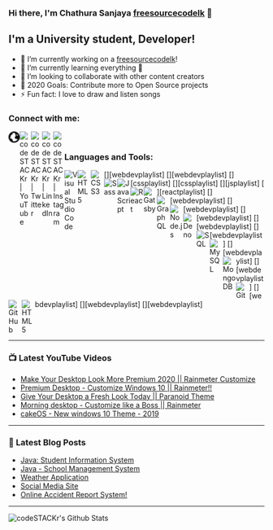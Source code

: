 ### Hi there, I'm Chathura Sanjaya [freesourcecodelk][website] 👋

## I'm a University student, Developer!
- 🔭 I’m currently working on a [freesourcecodelk][website]!
- 🌱 I’m currently learning everything 🤣
- 👯 I’m looking to collaborate with other content creators
- 🥅 2020 Goals: Contribute more to Open Source projects
- ⚡ Fun fact: I love to draw and listen songs

### Connect with me:

[<img align="left" alt="freesourcecodelk" width="22px" src="https://raw.githubusercontent.com/iconic/open-iconic/master/svg/globe.svg" />][website]
[<img align="left" alt="codeSTACKr | YouTube" width="22px" src="https://cdn.jsdelivr.net/npm/simple-icons@v3/icons/youtube.svg" />][youtube]
[<img align="left" alt="codeSTACKr | Twitter" width="22px" src="https://cdn.jsdelivr.net/npm/simple-icons@v3/icons/twitter.svg" />][twitter]
[<img align="left" alt="codeSTACKr | LinkedIn" width="22px" src="https://cdn.jsdelivr.net/npm/simple-icons@v3/icons/linkedin.svg" />][linkedin]
[<img align="left" alt="codeSTACKr | Instagram" width="22px" src="https://cdn.jsdelivr.net/npm/simple-icons@v3/icons/instagram.svg" />][instagram]

<br />

### Languages and Tools:

[<img align="left" alt="Visual Studio Code" width="26px" src="visual-studio-code.png" />][webdevplaylist]
[<img align="left" alt="HTML5" width="26px" src="html.png" />][webdevplaylist]
[<img align="left" alt="CSS3" width="26px" src="css.png" />][cssplaylist]
[<img align="left" alt="Sass" width="26px" src="sass.png" />][cssplaylist]
[<img align="left" alt="JavaScript" width="26px" src="javascript.png" />][jsplaylist]
[<img align="left" alt="React" width="26px" src="react.png" />][reactplaylist]
[<img align="left" alt="Gatsby" width="26px" src="gatsby.png" />][webdevplaylist]
[<img align="left" alt="GraphQL" width="26px" src="graphql.png" />][webdevplaylist]
[<img align="left" alt="Node.js" width="26px" src="nodejs.png" />][webdevplaylist]
[<img align="left" alt="Deno" width="26px" src="deno.png" />][webdevplaylist]
[<img align="left" alt="SQL" width="26px" src="sql.png" />][webdevplaylist]
[<img align="left" alt="MySQL" width="26px" src="mysql.png" />][webdevplaylist]
[<img align="left" alt="MongoDB" width="26px" src="mongodb.png" />][webdevplaylist]
[<img align="left" alt="Git" width="26px" src="git.png" />][webdevplaylist]
[<img align="left" alt="GitHub" width="26px" src="github.png" />][webdevplaylist]
[<img align="left" alt="HTML5" width="26px" src="terminal.png" />][webdevplaylist]

<br />
<br />

---

### 📺 Latest YouTube Videos
<!-- YOUTUBE:START -->
- [Make Your Desktop Look More Premium 2020 || Rainmeter Customize](https://www.youtube.com/watch?v=cc83ACkqtfc&t=85s)
- [Premium Desktop - Customize Windows 10 || Rainmeter!!](https://www.youtube.com/watch?v=1Hy6hECXPws)
- [Give Your Desktop a Fresh Look Today || Paranoid Theme](https://www.youtube.com/watch?v=E-IRQVfr-XA&t=65s)
- [Morning desktop - Customize like a Boss || Rainmeter](https://www.youtube.com/watch?v=IaoWOzinw2c)
- [cakeOS - New windows 10 Theme - 2019](https://www.youtube.com/watch?v=jcvNYXsvi1k&t=265s)
<!-- YOUTUBE:END -->

---

### 📕 Latest Blog Posts
<!-- BLOG-POST-LIST:START -->
- [Java: Student Information System](https://freesourcecodelk.blogspot.com/2020/07/student-information-system.html)
- [Java - School Management System](https://freesourcecodelk.blogspot.com/2020/07/school-management-system.html)
- [Weather Application](https://freesourcecodelk.blogspot.com/2020/02/weather-application.html)
- [Social Media Site](https://freesourcecodelk.blogspot.com/2020/05/social-media-site-this-is-web.html)
- [Online Accident Report System!](https://freesourcecodelk.blogspot.com/2020/02/online-accident-report-system.html)
<!-- BLOG-POST-LIST:END -->

---

<img align="left" alt="codeSTACKr's Github Stats" src="https://github-readme-stats.vercel.app/api?username=codeSTACKr&show_icons=true&hide_border=true" />

[website]: https://freesourcecodelk.blogspot.com
[twitter]: https://twitter.com/Rathnayaka22700
[youtube]: https://www.youtube.com/channel/UCxMNzCTa8-UOnudzoVYYzcQ
[instagram]: https://www.instagram.com/chathura_sanjaya_rathnayaka
[linkedin]: https://www.linkedin.com/in/chathura-rathnayaka-a6286a19a/
